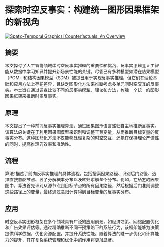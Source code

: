 # 探索时空反事实：构建统一图形因果框架的新视角

[![Spatio-Temporal Graphical Counterfactuals: An Overview](https://arxiv-research-1301205113.cos.ap-guangzhou.myqcloud.com/images/2407.01875v1.pdf_0.jpg)](https://arxiv.org/abs/2407.01875v1)

## 摘要

本文探讨了人工智能领域中时空反事实推理的重要性和挑战。反事实思维是人工智能从数据中学习知识并提升新场景性能的关键。尽管已有多种模型如潜在结果模型（POM）和结构因果模型（SCM）被提出用于实现反事实推理，但它们在理论基础和应用方法上存在差异，且缺乏图形化方法来推断考虑多单元间时空交互的反事实。本文旨在通过调查比较不同的反事实模型、理论和方法，构建一个统一的图形因果框架来推断时空反事实。

## 原理

本文提出了一种前向反事实推理算法，通过因果图形语言递归自主地推断反事实。该算法的关键在于利用因果图模型来识别和调整干预变量，从而推断目标变量的反事实分布。这种图形化方法不仅能够处理复杂的时空交互，还能在保持理论严谨性的同时，提高推理的效率和准确性。

## 流程

算法1描述了前向反事实推理的具体流程，包括搜索因果路径、识别后门路径、选择直接前驱节点、因子分解概率分布以及递归求解每个分布。例如，在给定的因果图中，算法首先识别从源节点到目标节点的所有因果路径，然后根据后门准则调整这些路径上的变量，最终通过递归计算得到目标变量的反事实分布。

## 应用

时空反事实图形框架在多个领域具有广泛的应用前景，如经济决策、网络配置优化和广告效果评估等。通过精确推断不同干预策略下的系统行为，该框架能够为决策提供科学依据，优化资源配置，并提升系统性能。随着算法的进一步优化和计算能力的提升，其在复杂系统管理和优化中的作用将更加显著。

